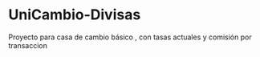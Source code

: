 # UniCambio-Divisas
Proyecto para casa de cambio básico , con tasas actuales y comisión por transaccion 
